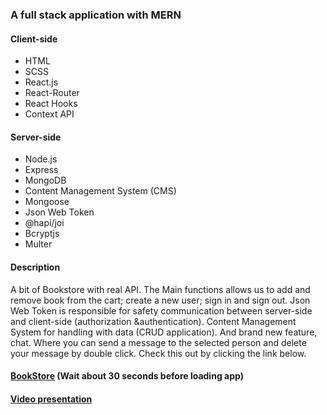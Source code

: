 ### A full stack application with MERN

#### Client-side

- HTML
- SCSS
- React.js
- React-Router
- React Hooks
- Context API

#### Server-side

- Node.js
- Express
- MongoDB
- Content Management System (CMS)
- Mongoose
- Json Web Token
- @hapi/joi
- Bcryptjs
- Multer

#### Description

A bit of Bookstore with real API. The Main functions allows us to add and remove book from the cart; create a new user; sign in and sign out. Json Web Token is responsible for safety communication between server-side and client-side (authorization &authentication). Content Management System for handling with data (CRUD application). And brand new feature, chat. Where you can send a message to the selected person and delete your message by double click.
Check this out by clicking the link below.

#### [BookStore](https://bookstore01.herokuapp.com/) (Wait about 30 seconds before loading app)

#### [Video presentation](https://youtu.be/nKpQ0KYriZ0)
